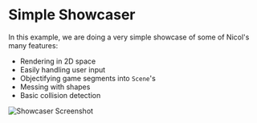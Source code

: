 # Simple Showcaser

In this example, we are doing a very simple showcase of some of Nicol's
many features:

  * Rendering in 2D space
  * Easily handling user input
  * Objectifying game segments into `Scene`'s
  * Messing with shapes
  * Basic collision detection

![Showcaser Screenshot](http://dl.dropbox.com/u/1030/showcaser.png "Showcaser")
